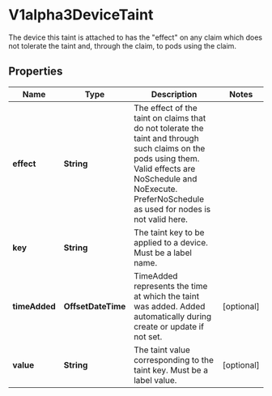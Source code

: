 

# V1alpha3DeviceTaint

The device this taint is attached to has the \"effect\" on any claim which does not tolerate the taint and, through the claim, to pods using the claim.

## Properties

| Name | Type | Description | Notes |
|------------ | ------------- | ------------- | -------------|
|**effect** | **String** | The effect of the taint on claims that do not tolerate the taint and through such claims on the pods using them. Valid effects are NoSchedule and NoExecute. PreferNoSchedule as used for nodes is not valid here. |  |
|**key** | **String** | The taint key to be applied to a device. Must be a label name. |  |
|**timeAdded** | **OffsetDateTime** | TimeAdded represents the time at which the taint was added. Added automatically during create or update if not set. |  [optional] |
|**value** | **String** | The taint value corresponding to the taint key. Must be a label value. |  [optional] |



